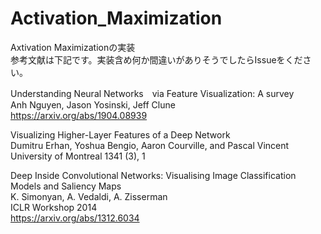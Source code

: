 # Activation_Maximization

Axtivation Maximizationの実装  
参考文献は下記です。実装含め何か間違いがありそうでしたらIssueをください。

Understanding Neural Networks　via Feature Visualization: A survey  
Anh Nguyen, Jason Yosinski, Jeff Clune  
https://arxiv.org/abs/1904.08939    

Visualizing Higher-Layer Features of a Deep Network  
Dumitru Erhan, Yoshua Bengio, Aaron Courville, and Pascal Vincent    
University of Montreal 1341 (3), 1  

Deep Inside Convolutional Networks: Visualising Image Classification Models and Saliency Maps  
K. Simonyan, A. Vedaldi, A. Zisserman   
ICLR Workshop 2014  
https://arxiv.org/abs/1312.6034  
